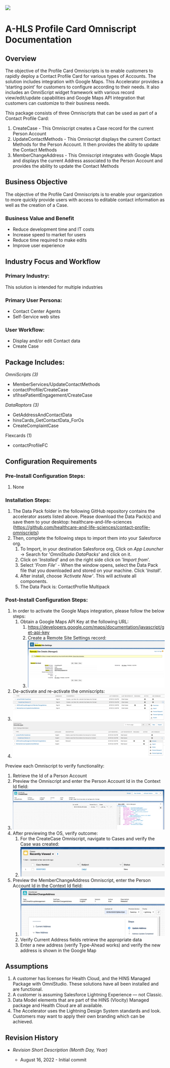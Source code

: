 ![](images/ahlsbanner.png)
<h1>A-HLS Profile Card Omniscript Documentation</h1>

<h2>Overview</h2>

The objective of the Profile Card Omniscripts is to enable customers to rapidly deploy a Contact Profile Card for various types of Accounts.  The solution includes integration with Google Maps.  This Accelerator provides a ‘starting point’ for customers to configure according to their needs. It also includes an OmniScript widget framework with various record view/edit/update capabilities and Google Maps API integration that customers can customize to their business needs. 

This package consists of three Omniscripts that can be used as part of a Contact Profile Card:

1. CreateCase - This Omniscript creates a Case record for the current Person Account
2. UpdateContactMethods - This Omniscript displays the current Contact Methods for the Person Account.  It then provides the ability to update the Contact Methods
3. MemberChangeAddress - This Omniscript integrates with Google Maps and displays the current Address associated to the Person Account and provides the ability to update the Contact Methods


<h2>Business Objective</h2>

The objective of the Profile Card Omniscripts is to enable your organization to more quickly provide users with access to editable contact information as well as the creation of a Case.

<h3>Business Value and Benefit</h3>

* Reduce development time and IT costs
* Increase speed to market for users
* Reduce time required to make edits 
* Improve user experience


<h2>Industry Focus and Workflow</h2>

<h3>Primary Industry:</h3>

This solution is intended for multiple industries

<h3>Primary User Persona:</h3>

* Contact Center Agents
* Self-Service web sites

<h3>User Workflow:</h3>

* Display and/or edit Contact data
* Create Case


<h2>Package Includes:</h2>

*OmniScripts (3)*

* MemberServices/UpdateContactMethods 
* contactProfile/CreateCase 
* sfihsePatientEngagement/CreateCase 

*DataRaptors (3)*

* GetAddressAndContactData
* hinsCards_GetContactData_ForOs
* CreateComplaintCase

Flexcards (1)

* contactProfileFC


<h2>Configuration Requirements</h2>

<h3>Pre-Install Configuration Steps:</h3>

1. None

<h3>Installation Steps:</h3>

1. The Data Pack folder in the following GitHub repository contains the accelerator assets listed above. Please download the Data Pack(s) and save them to your desktop: healthcare-and-life-sciences (https://github.com/healthcare-and-life-sciences/contact-profile-omniscripts)
2. Then, complete the following steps to import them into your Salesforce org.
    1. To Import, in your destination Salesforce org, Click on *App Launcher* → Search for '*OmniStudio DataPacks*' and click on it.
    2. Click on '*Installed*' and on the right side click on '*Import from*'.
    3. Select '*From File*' - When the window opens, select the Data Pack file that you downloaded and stored on your machine. Click '*Install*'.
    4. After install, choose *‘Activate Now’*. This will activate all components. 
    5. The Data Pack is: ContactProfile Multipack 

<h3>Post-Install Configuration Steps:</h3>

1. In order to activate the Google Maps integration, please follow the below steps:
    1. Obtain a Google Maps API Key at the following URL: 
        1. https://developers.google.com/maps/documentation/javascript/get-api-key
        2. Create a Remote Site Settings record:
        3. ![](/images/firstimage.png)
2. De-activate and re-activate the omniscripts:
3. ![](/images/secondimage.png)
4. ![](/images/thirdimage.png)


Preview each Omniscript to verify functionality:

1. Retrieve the Id of a Person Account
2. Preview the Omniscript and enter the Person Account Id in the Context Id field:
3. ![](/images/fourthimage.png)
4. After previewing the OS, verify outcome:
    1. For the CreateCase Omniscript, navigate to Cases and verify the Case was created:
    2. ![](/images/fifthimage.png)
5. Preview the MemberChangeAddress Omniscript, enter the Person Account Id in the Context Id field:
    1. ![](/images/sixthimage.png)
    2. Verify Current Address fields retrieve the appropriate data
    3. Enter a new address (verify Type-Ahead works) and verify the new address is shown in the Google Map

<h2>Assumptions</h2>

1. A customer has licenses for Health Cloud, and the HINS Managed Package with OmniStudio. These solutions have all been installed and are functional.
2. A customer is assuming Salesforce Lightning Experience — not Classic.
3. Data Model elements that are part of the HINS (Vlocity) Managed package and Health Cloud are all available.
4. The Accelerator uses the Lightning Design System standards and look. Customers may want to apply their own branding which can be achieved.


<h2>Revision History</h2>

* *Revision Short Description (Month Day, Year)*

    * August 16, 2022 - Initial commit

